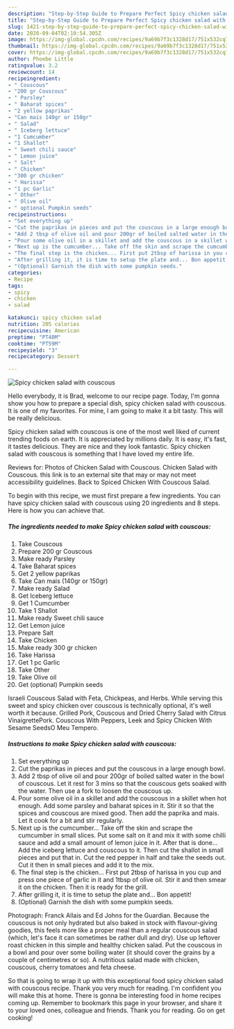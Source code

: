 ```yaml
---
description: "Step-by-Step Guide to Prepare Perfect Spicy chicken salad with couscous"
title: "Step-by-Step Guide to Prepare Perfect Spicy chicken salad with couscous"
slug: 1421-step-by-step-guide-to-prepare-perfect-spicy-chicken-salad-with-couscous
date: 2020-09-04T02:10:54.305Z
image: https://img-global.cpcdn.com/recipes/9a69b7f3c1328d17/751x532cq70/spicy-chicken-salad-with-couscous-recipe-main-photo.jpg
thumbnail: https://img-global.cpcdn.com/recipes/9a69b7f3c1328d17/751x532cq70/spicy-chicken-salad-with-couscous-recipe-main-photo.jpg
cover: https://img-global.cpcdn.com/recipes/9a69b7f3c1328d17/751x532cq70/spicy-chicken-salad-with-couscous-recipe-main-photo.jpg
author: Phoebe Little
ratingvalue: 3.2
reviewcount: 14
recipeingredient:
- " Couscous"
- "200 gr Couscous"
- " Parsley"
- " Baharat spices"
- "2 yellow paprikas"
- "Can mais 140gr or 150gr"
- " Salad"
- " Iceberg lettuce"
- "1 Cumcumber"
- "1 Shallot"
- " Sweet chili sauce"
- " Lemon juice"
- " Salt"
- " Chicken"
- "300 gr chicken"
- " Harissa"
- "1 pc Garlic"
- " Other"
- " Olive oil"
- " optional Pumpkin seeds"
recipeinstructions:
- "Set everything up"
- "Cut the paprikas in pieces and put the couscous in a large enough bowl."
- "Add 2 tbsp of olive oil and pour 200gr of boiled salted water in the bowl of couscous. Let it rest for 3 mins so that the couscous gets soaked with the water. Then use a fork to loosen the couscous up."
- "Pour some olive oil in a skillet and add the couscous in a skillet when hot enough. Add some parsley and baharat spices in it. Stir it so that the spices and couscous are mixed good. Then add the paprika and mais. Let it cook for a bit and stir regularly."
- "Next up is the cumcumber... Take off the skin and scrape the cumcumber in small slices. Put some salt on it and mix it with some chilli sauce and add a small amount of lemon juice in it. After that is done... Add the iceberg lettuce and couscous to it. Then cut the shallot in small pieces and put that in. Cut the red pepper in half and take the seeds out. Cut it then in small pieces and add it to the mix."
- "The final step is the chicken... First put 2tbsp of harissa in you cup and press one piece of garlic in it and 1tbsp of olive oil. Stir it and then smear it on the chicken. Then it is ready for the grill."
- "After grilling it, it is time to setup the plate and... Bon appetit!"
- "(Optional) Garnish the dish with some pumpkin seeds."
categories:
- Recipe
tags:
- spicy
- chicken
- salad

katakunci: spicy chicken salad 
nutrition: 205 calories
recipecuisine: American
preptime: "PT40M"
cooktime: "PT59M"
recipeyield: "3"
recipecategory: Dessert

---
```



![Spicy chicken salad with couscous](https://img-global.cpcdn.com/recipes/9a69b7f3c1328d17/751x532cq70/spicy-chicken-salad-with-couscous-recipe-main-photo.jpg)

Hello everybody, it is Brad, welcome to our recipe page. Today, I'm gonna show you how to prepare a special dish, spicy chicken salad with couscous. It is one of my favorites. For mine, I am going to make it a bit tasty. This will be really delicious.

Spicy chicken salad with couscous is one of the most well liked of current trending foods on earth. It is appreciated by millions daily. It is easy, it's fast, it tastes delicious. They are nice and they look fantastic. Spicy chicken salad with couscous is something that I have loved my entire life.

Reviews for: Photos of Chicken Salad with Couscous. Chicken Salad with Couscous. this link is to an external site that may or may not meet accessibility guidelines. Back to Spiced Chicken With Couscous Salad.


To begin with this recipe, we must first prepare a few ingredients. You can have spicy chicken salad with couscous using 20 ingredients and 8 steps. Here is how you can achieve that.

<!--inarticleads1-->

##### The ingredients needed to make Spicy chicken salad with couscous:

1. Take  Couscous
1. Prepare 200 gr Couscous
1. Make ready  Parsley
1. Take  Baharat spices
1. Get 2 yellow paprikas
1. Take Can mais (140gr or 150gr)
1. Make ready  Salad
1. Get  Iceberg lettuce
1. Get 1 Cumcumber
1. Take 1 Shallot
1. Make ready  Sweet chili sauce
1. Get  Lemon juice
1. Prepare  Salt
1. Take  Chicken
1. Make ready 300 gr chicken
1. Take  Harissa
1. Get 1 pc Garlic
1. Take  Other
1. Take  Olive oil
1. Get  (optional) Pumpkin seeds


Israeli Couscous Salad with Feta, Chickpeas, and Herbs. While serving this sweet and spicy chicken over couscous is technically optional, it&#39;s well worth it because. Grilled Pork, Couscous and Dried Cherry Salad with Citrus VinaigrettePork. Couscous With Peppers, Leek and Spicy Chicken With Sesame SeedsO Meu Tempero. 

<!--inarticleads2-->

##### Instructions to make Spicy chicken salad with couscous:

1. Set everything up
1. Cut the paprikas in pieces and put the couscous in a large enough bowl.
1. Add 2 tbsp of olive oil and pour 200gr of boiled salted water in the bowl of couscous. Let it rest for 3 mins so that the couscous gets soaked with the water. Then use a fork to loosen the couscous up.
1. Pour some olive oil in a skillet and add the couscous in a skillet when hot enough. Add some parsley and baharat spices in it. Stir it so that the spices and couscous are mixed good. Then add the paprika and mais. Let it cook for a bit and stir regularly.
1. Next up is the cumcumber... Take off the skin and scrape the cumcumber in small slices. Put some salt on it and mix it with some chilli sauce and add a small amount of lemon juice in it. After that is done... Add the iceberg lettuce and couscous to it. Then cut the shallot in small pieces and put that in. Cut the red pepper in half and take the seeds out. Cut it then in small pieces and add it to the mix.
1. The final step is the chicken... First put 2tbsp of harissa in you cup and press one piece of garlic in it and 1tbsp of olive oil. Stir it and then smear it on the chicken. Then it is ready for the grill.
1. After grilling it, it is time to setup the plate and... Bon appetit!
1. (Optional) Garnish the dish with some pumpkin seeds.


Photograph: Franck Allais and Ed Johns for the Guardian. Because the couscous is not only hydrated but also baked in stock with flavour-giving goodies, this feels more like a proper meal than a regular couscous salad (which, let&#39;s face it can sometimes be rather dull and dry). Use up leftover roast chicken in this simple and healthy chicken salad. Put the couscous in a bowl and pour over some boiling water (it should cover the grains by a couple of centimetres or so). A nutritious salad made with chicken, couscous, cherry tomatoes and feta cheese. 

So that is going to wrap it up with this exceptional food spicy chicken salad with couscous recipe. Thank you very much for reading. I'm confident you will make this at home. There is gonna be interesting food in home recipes coming up. Remember to bookmark this page in your browser, and share it to your loved ones, colleague and friends. Thank you for reading. Go on get cooking!
